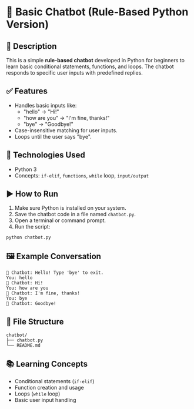 # 🤖 Basic Chatbot (Rule-Based Python Version)

## 📌 Description
This is a simple **rule-based chatbot** developed in Python for beginners to learn basic conditional statements, functions, and loops. 
The chatbot responds to specific user inputs with predefined replies.

## ✅ Features
- Handles basic inputs like:
  - "hello" → "Hi!"
  - "how are you" → "I'm fine, thanks!"
  - "bye" → "Goodbye!"
- Case-insensitive matching for user inputs.
- Loops until the user says "bye".

## 🔧 Technologies Used
- Python 3
- Concepts: `if-elif`, `functions`, `while` loop, `input/output`

## ▶️ How to Run
1. Make sure Python is installed on your system.
2. Save the chatbot code in a file named `chatbot.py`.
3. Open a terminal or command prompt.
4. Run the script:

```
python chatbot.py
```

## 🖼️ Example Conversation

```
🤖 Chatbot: Hello! Type 'bye' to exit.
You: hello
🤖 Chatbot: Hi!
You: how are you
🤖 Chatbot: I'm fine, thanks!
You: bye
🤖 Chatbot: Goodbye!
```

## 📁 File Structure

```
chatbot/
├── chatbot.py
└── README.md
```

## 📚 Learning Concepts
- Conditional statements (`if-elif`)
- Function creation and usage
- Loops (`while` loop)
- Basic user input handling